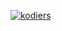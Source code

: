[![kodiers](https://circleci.com/gh/kodiers/petclinic.svg?style=svg)](https://github.com/kodiers/petclinic)